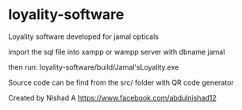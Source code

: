 # loyality-software
Loyality software developed for jamal opticals

import the sql file into xampp or wampp server with dbname jamal

then run:
loyality-software/build/Jamal'sLoyality.exe

Source code  can be find from the src/ folder with QR code generator


Created by Nishad A
https://www.facebook.com/abdulnishad12
